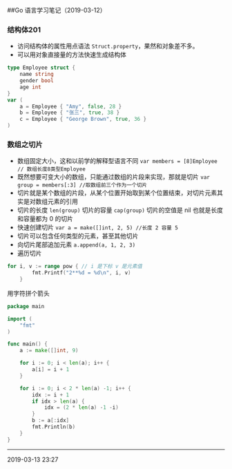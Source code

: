 ##Go 语言学习笔记（2019-03-12）
### 结构体201

* 访问结构体的属性用点语法 ` Struct.property `，果然和对象差不多。
* 可以用对象直接量的方法快速生成结构体

``` go
type Employee struct {
 	name string
 	gender bool
 	age int
}
var (
	a = Employee { "Amy", false, 28 }
	b = Employee { "张三", true, 38 }
	c = Employee { "George Brown", true, 36 }
)
```

### 数组之切片

* 数组固定大小，这和以前学的解释型语言不同 `var members = [8]Employee // 数组长度8类型Employee`
* 既然想要可变大小的数组，只能通过数组的片段来实现，那就是切片 `var group = members[:3] //取数组前三个作为一个切片`
* 切片就是某个数组的片段，从某个位置开始取到某个位置结束，对切片元素其实是对数组元素的引用
* 切片的长度 `len(group)` 切片的容量 `cap(group)` 切片的空值是 nil 也就是长度和容量都为 0 的切片
* 快速创建切片 `var a = make([]int, 2, 5) //长度 2 容量 5`
* 切片可以包含任何类型的元素，甚至其他切片
* 向切片尾部追加元素 `a.append(a, 1, 2, 3)`
* 遍历切片

```go
for i, v := range pow { // i 是下标 v 是元素值
		fmt.Printf("2**%d = %d\n", i, v)
	}
```

用字符拼个箭头

``` go
package main

import (
	"fmt"
)

func main() {
	a := make([]int, 9)

	for i := 0; i < len(a); i++ {
		a[i] = i + 1
	}

	for i := 0; i < 2 * len(a) -1; i++ {
		idx := i + 1
		if idx > len(a) {
			idx = (2 * len(a) -1 -i)
		}
		b := a[:idx]
		fmt.Println(b)
	}
}
```

------------

2019-03-13 23:27